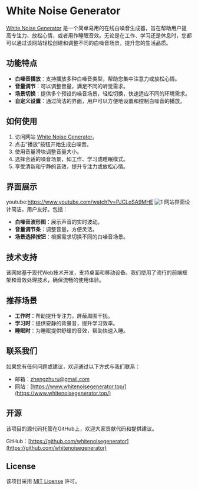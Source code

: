 # White Noise Generator

[White Noise Generator](https://www.whitenoisegenerator.top/) 是一个简单易用的在线白噪音生成器，旨在帮助用户提高专注力、放松心情，或者用作睡眠音效。无论是在工作、学习还是休息时，您都可以通过该网站轻松创建和调整不同的白噪音场景，提升您的生活品质。

## 功能特点

- **白噪音播放**：支持播放多种白噪音类型，帮助您集中注意力或放松心情。
- **音量调节**：可以调整音量，满足不同的听觉需求。
- **场景切换**：提供多个预设的噪音场景，轻松切换，快速适应不同的环境需求。
- **自定义设置**：通过简洁的界面，用户可以方便地设置和控制白噪音的播放。

## 如何使用

1. 访问网站 [White Noise Generator](https://www.whitenoisegenerator.top/)。
2. 点击“播放”按钮开始生成白噪音。
3. 使用音量滑块调整音量大小。
4. 选择合适的噪音场景，如工作、学习或睡眠模式。
5. 享受清新和宁静的音效，提升专注力或放松心情。

## 界面展示
youtube:https://www.youtube.com/watch?v=PJCLoSA9MHE
![1](https://github.com/user-attachments/assets/eba7a9c6-5b3f-46e6-baea-e271d8d2917a)
网站界面设计简洁，用户友好。包括：
- **白噪音波形图**：展示声音的实时波动。
- **音量调节条**：调整音量，方便灵活。
- **场景选择按钮**：根据需求切换不同的白噪音场景。

## 技术支持

该网站基于现代Web技术开发，支持桌面和移动设备。我们使用了流行的前端框架和音效处理技术，确保流畅的使用体验。

## 推荐场景

- **工作时**：帮助提升专注力，屏蔽周围干扰。
- **学习时**：提供安静的背景音，提升学习效率。
- **睡眠时**：为睡眠提供舒缓的音效，帮助快速入睡。

## 联系我们

如果您有任何问题或建议，欢迎通过以下方式与我们联系：

- 邮箱：[zhengzhuru@gmail.com](mailto:zhengzhuru@gmail.com)
- 网站：[https://www.whitenoisegenerator.top/](https://www.whitenoisegenerator.top/)

## 开源

该项目的源代码托管在GitHub上，欢迎大家贡献代码和提供建议。

GitHub：[https://github.com/whitenoisegenerator](https://github.com/whitenoisegenerator)

## License

该项目采用 [MIT License](LICENSE) 许可。
